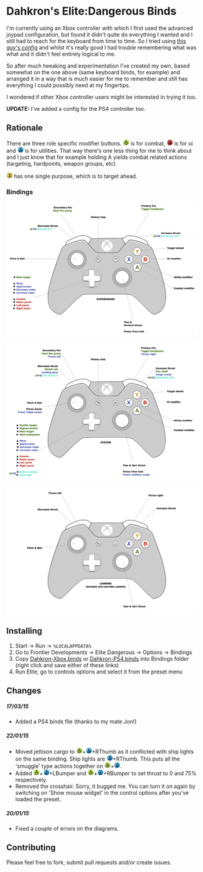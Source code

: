 # Dahkron's Elite:Dangerous Binds

I'm currently using an Xbox controller with which I first used the advanced joypad configuration, but found it didn't quite do everything I wanted and I still had to reach for the keyboard from time to time.  So I tried using [this guy's config](https://forums.frontier.co.uk/showthread.php?t=71532) and whilst it's really good I had trouble remembering what was what and it didn't feel entirely logical to me.

So after much tweaking and experimentation I've created my own, based somewhat on the one above (same keyboard binds, for example) and arranged it in a way that is much easier for me to remember and still has everything I could possibly need at my fingertips.

I wondered if other Xbox controller users might be interested in trying it too.

**UPDATE:** I've added a config for the PS4 controller too.

## Rationale

There are three role specific modifier buttons.  ![A](images/a_s.jpg) is for combat, ![B](images/b_s.jpg) is for ui and ![X](images/x_s.jpg) is for utilities.  That way there's one less thing for me to think about and I just know that for example holding A yields combat related actions (targeting, hardpoints, weapon groups, etc).

![Y](images/y_s.jpg) has one single purpose, which is to target ahead.

### Bindings

![Supercruise Bindings](images/xbox/supercruise.png)

![System bindings](images/xbox/system.png)

![Landing overrides](images/xbox/landing.png)

## Installing

1. Start &rarr; Run &rarr; `%LOCALAPPDATA%`
2. Go to Frontier Developments &rarr; Elite Dangerous &rarr; Options &rarr; Bindings
3. Copy [Dahkron-Xbox.binds](https://raw.githubusercontent.com/cmdrdahkron/elite-binds/master/Dahkron-Xbox.binds) or [Dahkron-PS4.binds](https://raw.githubusercontent.com/cmdrdahkron/elite-binds/master/Dahkron-PS4.binds) into Bindings folder (right click and save either of these links)
4. Run Elite, go to controls options and select it from the preset menu

## Changes

##### 17/03/15

 * Added a PS4 binds file (thanks to my mate Jon!)

##### 22/01/15

* Moved jettison cargo to ![A](images/a_s.jpg)+![X](images/x_s.jpg)+RThumb as it conflicted with ship lights on the same binding. Ship lights are ![X](images/x_s.jpg)+RThumb. This puts all the 'smuggle' type actions together on ![A](images/a_s.jpg)+![X](images/x_s.jpg).
* Added ![A](images/a_s.jpg)+![X](images/x_s.jpg)+LBumper and ![A](images/a_s.jpg)+![X](images/x_s.jpg)+RBumper to set thrust to 0 and 75% respectively.
* Removed the crosshair.  Sorry, it bugged me.  You can turn it on again by switching on 'Show mouse widget' in the control options after you've loaded the preset.

##### 20/01/15

* Fixed a couple of errors on the diagrams.

## Contributing

Please feel free to fork, submit pull requests and/or create issues.
